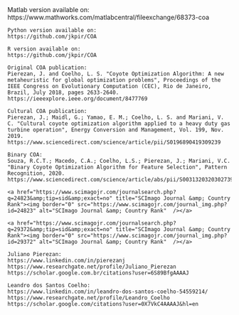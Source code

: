 <head>
    <meta charset="UTF-8"/>
    <title>The Coyote Optimization Algorithm (COA) is a nature-inspired metaheuristic for global optimization proposed by Juliano Pierezan and Leandro dos Santos Coelho (2018).</title>
</head>
<body>
    Matlab version available on:
    https://www.mathworks.com/matlabcentral/fileexchange/68373-coa

    Python version available on:
    https://github.com/jkpir/COA

    R version available on:
    https://github.com/jkpir/COA
</body>

<head>
    <meta charset="UTF-8"/>
    <title>Publications</title>
</head>

    Original COA publication:
    Pierezan, J. and Coelho, L. S. "Coyote Optimization Algorithm: A new metaheuristic for global optimization problems", Proceedings of the IEEE Congress on Evolutionary Computation (CEC), Rio de Janeiro, Brazil, July 2018, pages 2633-2640.
    https://ieeexplore.ieee.org/document/8477769

    Cultural COA publication:
    Pierezan, J.; Maidl, G.; Yamao, E. M.; Coelho, L. S. and Mariani, V. C. "Cultural coyote optimization algorithm applied to a heavy duty gas turbine operation", Energy Conversion and Management, Vol. 199, Nov. 2019.
    https://www.sciencedirect.com/science/article/pii/S0196890419309239

    Binary COA:
    Souza, R.C.T.; Macedo, C.A.; Coelho, L.S.; Pierezan, J.; Mariani, V.C. "Binary Coyote Optimization Algorithm for Feature Selection", Pattern Recognition, 2020.
    https://www.sciencedirect.com/science/article/abs/pii/S0031320320302739

    <a href="https://www.scimagojr.com/journalsearch.php?q=24823&amp;tip=sid&amp;exact=no" title="SCImago Journal &amp; Country Rank"><img border="0" src="https://www.scimagojr.com/journal_img.php?id=24823" alt="SCImago Journal &amp; Country Rank"  /></a>

    <a href="https://www.scimagojr.com/journalsearch.php?q=29372&amp;tip=sid&amp;exact=no" title="SCImago Journal &amp; Country Rank"><img border="0" src="https://www.scimagojr.com/journal_img.php?id=29372" alt="SCImago Journal &amp; Country Rank"  /></a>

    Juliano Pierezan:
    https://www.linkedin.com/in/pierezanj
    https://www.researchgate.net/profile/Juliano_Pierezan
    https://scholar.google.com.br/citations?user=6S89BfgAAAAJ

    Leandro dos Santos Coelho:
    https://www.linkedin.com/in/leandro-dos-santos-coelho-54559214/
    https://www.researchgate.net/profile/Leandro_Coelho
    https://scholar.google.com/citations?user=0X7VkC4AAAAJ&hl=en
